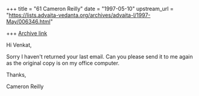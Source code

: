 +++
title = "61 Cameron Reilly"
date = "1997-05-10"
upstream_url = "https://lists.advaita-vedanta.org/archives/advaita-l/1997-May/006346.html"

+++
[Archive link](https://lists.advaita-vedanta.org/archives/advaita-l/1997-May/006346.html)

Hi Venkat,

Sorry I haven't returned your last email. Can you please send it to me
again as the original copy is on my office computer.

Thanks,

Cameron Reilly

